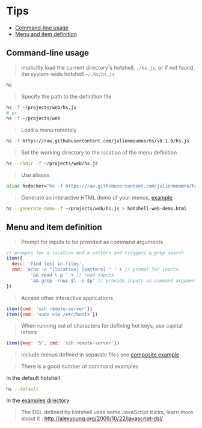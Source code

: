 # Tips

  - [Command-line usage](#command-line-usage)
  - [Menu and item definition](#menu-and-item-definition)

## Command-line usage

> Implicitly load the current directory's hotshell, `./hs.js`, or if not found, the system-wide hotshell `~/.hs/hs.js`
```bash
hs
```

> Specify the path to the definition file
```bash
hs -f ~/projects/web/hs.js
# or
hs -f ~/projects/web
```

> Load a menu remotely
```bash
hs -f https://raw.githubusercontent.com/julienmoumne/hs/v0.1.0/hs.js
```

> Set the working directory to the location of the menu definition
```bash
hs --chdir -f ~/projects/web/hs.js
```

> Use aliases
```bash
alias hsdocker="hs -f https://raw.githubusercontent.com/julienmoumne/hs/v0.1.0/examples/docker/docker.hs.js"
```

> Generate an interactive HTML demo of your menus, [example](https://julienmoumne.github.com/hs/demos/hs.js.html)
```bash
hs --generate-demo -f ~/projects/web/hs.js > hotshell-web-demo.html  
```

## Menu and item definition
  
> Prompt for inputs to be provided as command arguments
```javascript
// prompts for a location and a pattern and triggers a grep search
item({
  desc: 'find text in files',
  cmd: 'echo -n "[location] [pattern] " ' + // prompt for inputs
         '&& read l p ' + // read inputs
         '&& grep -rnws $l -e $p' // provide inputs as command arguments
})
```

> Access other interactive applications
```javascript
item({cmd: 'ssh remote-server'})
item({cmd: 'sudo vim /etc/hosts'})
```

> When running out of characters for defining hot keys, use capital letters
```javascript
item({key: 'S', cmd: 'ssh remote-server'})
```

> Include menus defined in separate files
see [composite example](examples#composite)

> There is a good number of command examples

In the default hotshell
```bash
hs --default
```
In the [examples directory](./examples)

> The DSL defined by Hotshell uses some JavaScript tricks, learn more about it : http://alexyoung.org/2009/10/22/javascript-dsl/